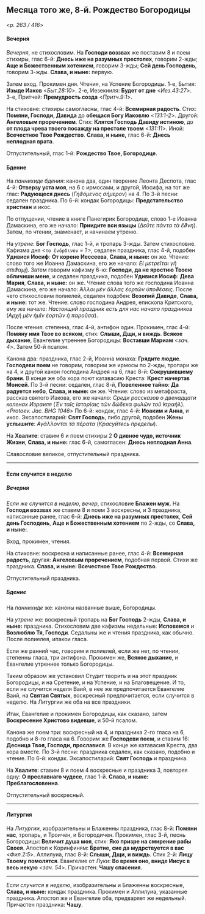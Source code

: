 
## Месяца того же, 8-й. Рождество Богородицы

<*p. 263 / 416*>

#### Вечерня

*Вечерня*, не стихословим. На **Господи воззвах** же поставим 8 и поем стихиры, глас 6-й: 
**Днесь иже на разумных престолех**, говорим 2-жды; **Аще и Божественным хотением**, говорим 3-жды; 
**Сей день Господень**, говорим 3-жды. **Слава, и ныне:** первую.

Затем вход. Прокимен дня. Чтения, на Успение Богородицы. 1-е, Бытия: **Изыде Иаков** <*Быт.28:10*>. 
2-е, Иезекииля: **Будет от дне** <*Иез.43:27*>. 3-е, Притчей: **Премудрость созда** <*Притч.9:1*>. 

На стиховне: стихиры самогласны, глас 4-й: **Всемирная радость**. 
Стих: **Помяни, Господи, Давида** до **обещася Богу Иаковлю** <*131:1-2*>. 
Другой: **Ангеловым проречением**.
Стих: **Клятся Господь Давиду истиною**, до **от плода чрева твоего посажду на престоле твоем** <*131:11*>. 
Иной: **Всечестное Твое Рождество**. **Слава, и ныне,** глас 6-й: **Днесь неплодная врата**.

Отпустительный, глас 1-й: **Рождество Твое, Богородице**.

#### Бдение

На *паннихиде бдения*: канона два, один творение Леонта Деспота, глас 4-й: **Отверзу уста моя**, 
на 6 с ирмосами, и другой, Иосифа, на тот же глас: **Радующеся днесь** (*Γηϑόμενος σήμερον*) на 4. 
По 3-й песни: седален праздника. 
По 6-й: кондак Богородицы: **Предстательство христиан** и икос. 

По отпущении, чтение в книге Панегирик Богородице, слово 1-е Иоанна Дамаскина, его же начало: 
**Приидите вси языцы** (*Δεῦτε πάντα τὰ ἔϑνη*). Затем, по чтении, знаменает, и начинаем утреню.

На *утрене*: **Бог Господь**, глас 1-й, и тропарь 3-жды. 
Затем стихословие. Кафизма дня <`το ἐνόρδινον` = ?>, седален праздника, глас 4-й, подобен **Удивися Иосиф**: 
**От корене Иессеева**, **Слава, и ныне:** он же. Чтение: слово того же Иоанна Дамаскина, его же начало: 
*Εἰ μετρεῖται γῆ σπιϑαμῇ*. 
Затем говорим кафизму 6-ю: **Господи, да не яростию Твоею обличиши мене**, и седален праздника, 
подобен **Удивися Иосиф**: **Дева Мария**, **Слава, и ныне:** он же. Чтение слова того же господина 
Иоанна Дамаскина, его же начало: *̓́Αλλοι μὲν ἄλλας ἐορτῶν ὑποϑέσεις*. 
После чего стихословим полиелей, седален подобен: **Возопий Давиде**, **Слава, и ныне:** тот же. Чтение: 
слово господина Андрея, епископа Критского, ему же начало: *Настоящий праздник есть для нас начало праздников* 
(*̓Αρχὴ μὲν ἡμῖν ἑορτῶν ἡ παροῦσα*).  

После чтения: степенна, глас 4-й, антифон один. Прокимен, глас 4-й: **Помяну имя Твое во всяком**, 
стих: **Слыши, Дщи, и виждь**. **Всякое дыхание**, Евангелие утреннее Богородицы: **Воставши Мариам** <*зач. 4*>. 
Затем 50-й псалом. 

Канона два: праздника, глас 2-й, Иоанна монаха: **Грядите людие**. **Господеви поем** не говорим, 
говорим же ирмосы по 2-жды, тропари же на 4, и другой канон господина Андрея на 6, глас 8-й: 
**Сокрушившему брани**. В конце же оба хора поют катавасию Креста: **Крест начертав Моисей**. 
По 3-й песни: седален, глас 8-й, **Повеленное тайно**: **Да радуется небо**, **Слава, и ныне:** он же. 
Чтение: слово из метафраста, рассказ святого Иакова, его же начало: *Среди рассказов о двенадцати 
коленах Израиля* (*Ἐν ταῖς ἱστορίαις τῶν δώδεκα φυλῶν τοῦ ̓Ισραήλ*). <*Protoev. Jac. BHG 1046*> 
По 6-й: кондак, глас 4-й: **Иоаким и Анна**, и икос. 
Эксапостиларий: **Свят Господь**, либо другой, подобен **Жены услышите**: *̓Αγάλλονται τὰ πέρατα* 
(*Красуйтесь пределы*).

На **Хвалите**: ставим 6 и поем стихиры 2 **О дивное чудо, источник Жизни**, **Слава, и ныне:** 
глас 6-й, самогласен: **Днесь неплодная Анна**. 

Славословие великое, отпустительный праздника.

---

#### Если случится в неделю

##### Вечерня

*Если же случится в неделю*, *вечер*, стихословие **Блажен муж**. На **Господи воззвах** же 
ставим 8 и поем 3 воскресны, и 3 праздника, написанные ранее, глас 6-й: **Днесь иже на 
разумных престолех**, **Сей день Господень**, **Аще и Божественным хотением** по 2-жды, 
со **Слава, и ныне:**.

Вход, прокимен, чтения. 

На стиховне: воскресна и написанные ранее, глас 4-й: **Всемирная радость**, 
другая: **Ангеловым проречением**, подобная первой. Стихи же праздника. 
**Слава, и ныне: Всечестное Твое Рождество**. 

Отпустительный праздника. 

##### Бдение

На *паннихиде* же: каноны названные выше, Богородицы.

На *утрене* же: воскресный тропарь на **Бог Господь** 2-жды, **Слава, и ныне:** праздника. 
Стихословим две кафизмы недельные: **Исповемся** и **Возлюблю Тя, Господи**. Седальны же 
и чтения праздника, как обычно. После полиелея, ипакои гласа. 

Если же ранний час, говорим и полиелей, если же нет, по чтении, степенны гласа, три антифона. 
Прокимен же, **Всякое дыхание**, и Евангелие утреннее только Богородицы. 

Таким образом же установил Студит творить и на этот праздник Богородицы, и на Сретение, и 
на Успение, и на Благовещение. И то, если не случится неделя Ваий, в нее же предпочитается 
Евангелие Ваий, на **Святая Святых**, воскресный предпочитается, если случится в неделю. 
На Литургии же оба на все праздники.   

Итак, Евангелие и прокимен Богородицы, как сказано, затем **Воскресение Христово видевше**, 
и 50-й псалом.

Канона же поем три: воскресный на 4, и праздника 2-го гласа на 6, подобно и 8-го гласа 
на 6. Говорим же **Господеви поем**, и ставим 16: **Десница Твоя, Господи, прославися**. 
В конце же катавасия Креста, два хора вместе. 
По 3-й песни: праздника седален, как сказано, подобно и чтение. 
По 6-й: кондак. 
Эксапостиларий: **Свят Господь** и праздника. 

На **Хвалите**: ставим 8 и поем 4 воскресные и праздника 3, повторяя одну: **О преславнаго 
чудесе**, глас 1-й. **Слава, и ныне: Преблагословенна**. 

Отпустительный воскресный.  

---

#### Литургия

На *Литургии*, изобразительны и Блаженны праздника, глас 8-й: **Помяни нас**, тропарь, 
и Троичен, и Богородичен. 
Прокимен, глас 3-й, песнь Богородицы: **Величит душа моя**, стих: **Яко призре на смирение 
рабы Своея**. 
Апостол к Коринфиням: **Братие, сие да мудрствуется в вас** <*Фил.2:5*>. 
Аллилуиа, глас 8-й: **Слыши, Дщи, и виждь**. Стих 2-й: **Лицу Твоему помолятся**. 
Евангелие от Луки: **Во время оно, вниде Иисус в весь некую** <*зач. 54*>. 
Причастен: **Чашу спасения**. 

---

*Если случится в неделю*, изобразительны и Блаженны воскресные, **Слава, и ныне:** кондак 
праздника. 
Прокимен и Аллилуиа, указанные праздника. 
Апостол же и Евангелие оба, предваряет же недельный. 
Причастен праздника: **Чашу**. 
